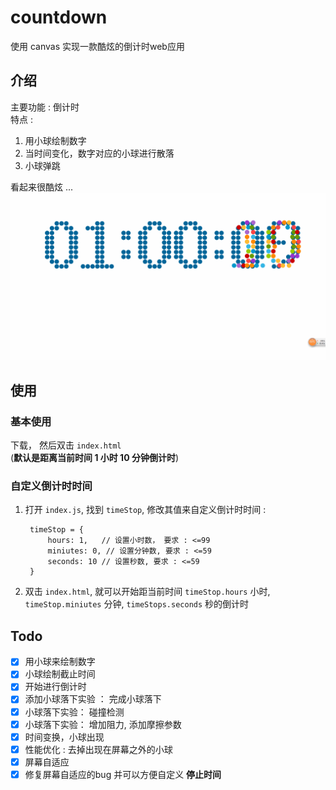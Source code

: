 # countdown

使用 canvas 实现一款酷炫的倒计时web应用  

## 介绍  

主要功能 : 倒计时  
特点 :  

1. 用小球绘制数字  
2. 当时间变化，数字对应的小球进行散落  
3. 小球弹跳  

看起来很酷炫 ...  
![countdown - 截图](images/countdown.gif)

## 使用  

### 基本使用  

下载， 然后双击 `index.html`  
(**默认是距离当前时间 1 小时 10 分钟倒计时**)  

### 自定义倒计时时间  

1. 打开 `index.js`, 找到 `timeStop`, 修改其值来自定义倒计时时间 :  

		timeStop = {
			hours: 1,	// 设置小时数， 要求 : <=99
			miniutes: 0, // 设置分钟数, 要求 : <=59
			seconds: 10 // 设置秒数, 要求 : <=59
		}

2. 双击 `index.html`, 就可以开始距当前时间 `timeStop.hours` 小时, `timeStop.miniutes` 分钟, `timeStops.seconds` 秒的倒计时  

## Todo

- [X] 用小球来绘制数字
- [X] 小球绘制截止时间
- [X] 开始进行倒计时
- [X] 添加小球落下实验 ： 完成小球落下
- [X] 小球落下实验： 碰撞检测
- [X] 小球落下实验： 增加阻力, 添加摩擦参数  
- [X] 时间变换，小球出现
- [X] 性能优化 : 去掉出现在屏幕之外的小球
- [X] 屏幕自适应
- [X] 修复屏幕自适应的bug 并可以方便自定义 **停止时间**
